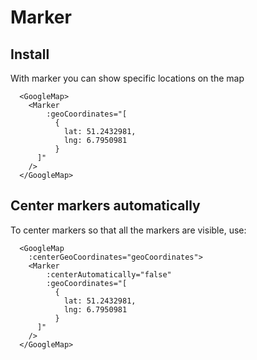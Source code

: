 # Marker

## Install

With marker you can show specific locations on the map
```vue
  <GoogleMap>
    <Marker
        :geoCoordinates="[
          {
            lat: 51.2432981,
            lng: 6.7950981
          }
      ]"
    />
  </GoogleMap>
```

## Center markers automatically
To center markers so that all the markers are visible, use:
```vue
  <GoogleMap
    :centerGeoCoordinates="geoCoordinates">
    <Marker
        :centerAutomatically="false"
        :geoCoordinates="[
          {
            lat: 51.2432981,
            lng: 6.7950981
          }
      ]"
    />
  </GoogleMap>
```